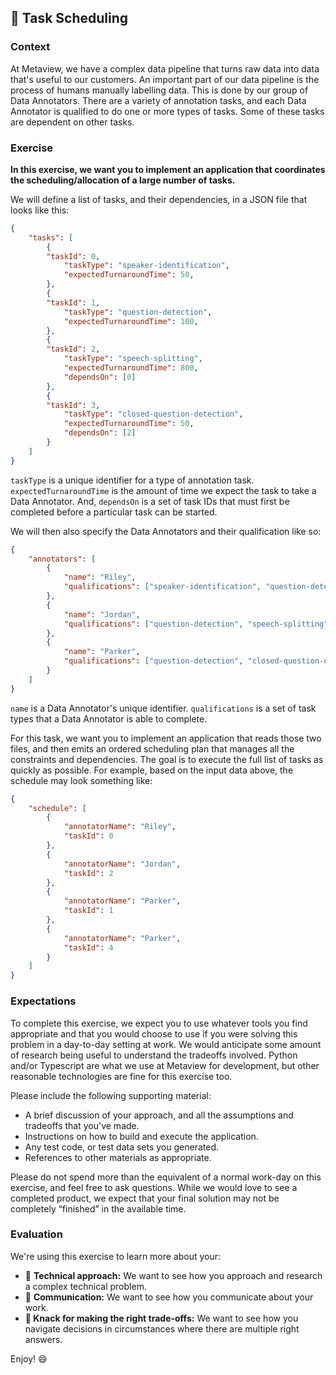 ## 📅 Task Scheduling

### Context

At Metaview, we have a complex data pipeline that turns raw data into data that's useful to our customers. An important part of our data pipeline is the process of humans manually labelling data. This is done by our group of Data Annotators. There are a variety of annotation tasks, and each Data Annotator is qualified to do one or more types of tasks. Some of these tasks are dependent on other tasks.

### Exercise

**In this exercise, we want you to implement an application that coordinates the scheduling/allocation of a large number of tasks.**

We will define a list of tasks, and their dependencies, in a JSON file that looks like this:

```json
{
    "tasks": [
        {
	    "taskId": 0,
            "taskType": "speaker-identification",
            "expectedTurnaroundTime": 50,
        },
        {
	    "taskId": 1,
            "taskType": "question-detection",
            "expectedTurnaroundTime": 100,
        },
        {
	    "taskId": 2,
            "taskType": "speech-splitting",
            "expectedTurnaroundTime": 800,
            "dependsOn": [0]
        },
        {
	    "taskId": 3,
            "taskType": "closed-question-detection",
            "expectedTurnaroundTime": 50,
            "dependsOn": [2]
        }
    ]
}
```

`taskType` is a unique identifier for a type of annotation task. `expectedTurnaroundTime` is the amount of time we expect the task to take a Data Annotator. And, `dependsOn` is a set of task IDs that must first be completed before a particular task can be started.

We will then also specify the Data Annotators and their qualification like so:

```json
{
    "annotators": [
        {
            "name": "Riley",
            "qualifications": ["speaker-identification", "question-detection", "closed-question-detection"],
        },
        {
            "name": "Jordan",
            "qualifications": ["question-detection", "speech-splitting"],
        },
        {
            "name": "Parker",
            "qualifications": ["question-detection", "closed-question-detection"],
        }
    ]
}
```

`name` is a Data Annotator's unique identifier. `qualifications` is a set of task types that a Data Annotator is able to complete.

For this task, we want you to implement an application that reads those two files, and then emits an ordered scheduling plan that manages all the constraints and dependencies. The goal is to execute the full list of tasks as quickly as possible. For example, based on the input data above, the schedule may look something like:

```json
{
    "schedule": [
        {
            "annotatorName": "Riley",
            "taskId": 0
        },
        {
            "annotatorName": "Jordan",
            "taskId": 2
        },
        {
            "annotatorName": "Parker",
            "taskId": 1
        },
        {
            "annotatorName": "Parker",
            "taskId": 4
        }
    ]
}
```

### **Expectations**

To complete this exercise, we expect you to use whatever tools you find appropriate and that you would choose to use if you were solving this problem in a day-to-day setting at work. We would anticipate some amount of research being useful to understand the tradeoffs involved. Python and/or Typescript are what we use at Metaview for development, but other reasonable technologies are fine for this exercise too.

Please include the following supporting material:

- A brief discussion of your approach, and all the assumptions and tradeoffs that you've made.
- Instructions on how to build and execute the application.
- Any test code, or test data sets you generated.
- References to other materials as appropriate.

Please do not spend more than the equivalent of a normal work-day on this exercise, and feel free to ask questions. While we would love to see a completed product, we expect that your final solution may not be completely “finished” in the available time.

### **Evaluation**

We're using this exercise to learn more about your:

- 🤔 **Technical approach:** We want to see how you approach and research a complex technical problem.
- 📝 **Communication:** We want to see how you communicate about your work.
- **🚀 Knack for making the right trade-offs:** We want to see how you navigate decisions in circumstances where there are multiple right answers.

Enjoy! 😄
